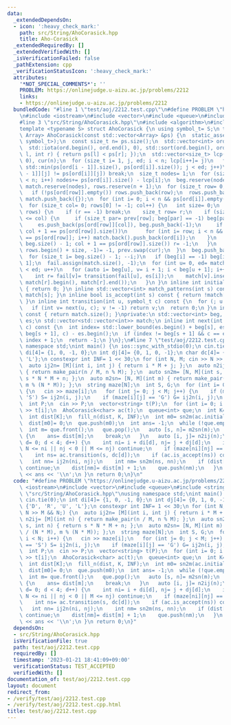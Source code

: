 ```yaml
---
data:
  _extendedDependsOn:
  - icon: ':heavy_check_mark:'
    path: src/String/AhoCorasick.hpp
    title: Aho-Corasick
  _extendedRequiredBy: []
  _extendedVerifiedWith: []
  _isVerificationFailed: false
  _pathExtension: cpp
  _verificationStatusIcon: ':heavy_check_mark:'
  attributes:
    '*NOT_SPECIAL_COMMENTS*': ''
    PROBLEM: https://onlinejudge.u-aizu.ac.jp/problems/2212
    links:
    - https://onlinejudge.u-aizu.ac.jp/problems/2212
  bundledCode: "#line 1 \"test/aoj/2212.test.cpp\"\n#define PROBLEM \"https://onlinejudge.u-aizu.ac.jp/problems/2212\"\
    \n#include <iostream>\n#include <vector>\n#include <queue>\n#include <string>\n\
    #line 3 \"src/String/AhoCorasick.hpp\"\n#include <algorithm>\n#include <numeric>\n\
    template <typename S> struct AhoCorasick {\n using symbol_t= S;\n template <class\
    \ Array> AhoCorasick(const std::vector<Array> &ps) {\n  static_assert(std::is_convertible_v<decltype(ps[0][0]),\
    \ symbol_t>);\n  const size_t n= ps.size();\n  std::vector<int> ord(n), rows;\n\
    \  std::iota(ord.begin(), ord.end(), 0), std::sort(ord.begin(), ord.end(), [&](int\
    \ l, int r) { return ps[l] < ps[r]; });\n  std::vector<size_t> lcp(n, 0), prev(n,\
    \ 0), cur(n);\n  for (size_t i= 1, j, ed; i < n; lcp[i++]= j)\n   for (j= 0, ed=\
    \ std::min(ps[ord[i - 1]].size(), ps[ord[i]].size()); j < ed; j++)\n    if (ps[ord[i\
    \ - 1]][j] != ps[ord[i]][j]) break;\n  size_t nodes= 1;\n  for (size_t i= 0; i\
    \ < n; i++) nodes+= ps[ord[i]].size() - lcp[i];\n  beg.reserve(nodes + 1), es.reserve(nodes),\
    \ match.reserve(nodes), rows.reserve(n + 1);\n  for (size_t row= 0; row < n; row++)\n\
    \   if (!ps[ord[row]].empty()) rows.push_back(row);\n  rows.push_back(-1), beg.push_back(0),\
    \ match.push_back({});\n  for (int i= 0; i < n && ps[ord[i]].empty(); i++) match[0].push_back(ord[i]);\n\
    \  for (size_t col= 0; rows[0] != -1; col++) {\n   int size= 0;\n   for (int &r:\
    \ rows) {\n    if (r == -1) break;\n    size_t row= r;\n    if (size++; lcp[row]\
    \ <= col) {\n     if (size_t par= prev[row]; beg[par] == -1) beg[par]= es.size();\n\
    \     es.push_back(ps[ord[row]][col]), beg.push_back(-1);\n     if (match.push_back({});\
    \ col + 1 == ps[ord[row]].size())\n      for (int i= row; i < n && ps[ord[i]]\
    \ == ps[ord[row]]; i++) match.back().push_back(ord[i]);\n    }\n    if (cur[row]=\
    \ beg.size() - 1; col + 1 == ps[ord[row]].size()) r= -1;\n   }\n   *std::remove(rows.begin(),\
    \ rows.begin() + size, -1)= -1, prev.swap(cur);\n  }\n  beg.push_back(es.size());\n\
    \  for (size_t i= beg.size() - 1; --i;)\n   if (beg[i] == -1) beg[i]= beg[i +\
    \ 1];\n  fail.assign(match.size(), -1);\n  for (int u= 0, ed= match.size(); u\
    \ < ed; u++)\n   for (auto i= beg[u], v= i + 1; i < beg[u + 1]; i++, v++) {\n\
    \    int r= fail[v]= transition(fail[u], es[i]);\n    match[v].insert(match[v].end(),\
    \ match[r].begin(), match[r].end());\n   }\n }\n inline int initial_state() const\
    \ { return 0; }\n inline std::vector<int> match_patterns(int s) const { return\
    \ match[s]; }\n inline bool is_accept(int s) const { return !match[s].empty();\
    \ }\n inline int transition(int u, symbol_t c) const {\n  for (; u >= 0; u= fail[u])\n\
    \   if (int v= next(u, c); v != -1) return v;\n  return 0;\n }\n inline int state_size()\
    \ const { return match.size(); }\nprivate:\n std::vector<int> beg, fail;\n std::vector<symbol_t>\
    \ es;\n std::vector<std::vector<int>> match;\n inline int next(int s, symbol_t\
    \ c) const {\n  int index= std::lower_bound(es.begin() + beg[s], es.begin() +\
    \ beg[s + 1], c) - es.begin();\n  if (index != beg[s + 1] && c == es[index]) return\
    \ index + 1;\n  return -1;\n }\n};\n#line 7 \"test/aoj/2212.test.cpp\"\nusing\
    \ namespace std;\nint main() {\n ios::sync_with_stdio(0);\n cin.tie(0);\n int\
    \ di[4]= {1, 0, -1, 0};\n int dj[4]= {0, 1, 0, -1};\n char dc[4]= {'D', 'R', 'U',\
    \ 'L'};\n constexpr int INF= 1 << 30;\n for (int N, M; cin >> N >> M && N;) {\n\
    \  auto ij2n= [M](int i, int j) { return i * M + j; };\n  auto n2ij= [M](int n)\
    \ { return make_pair(n / M, n % M); };\n  auto sn2m= [N, M](int s, int n) { return\
    \ s * N * M + n; };\n  auto m2sn= [N, M](int m) { return make_pair(m / (N * M),\
    \ m % (N * M)); };\n  string maze[N];\n  int S, G;\n  for (int i= 0; i < N; i++)\
    \ {\n   cin >> maze[i];\n   for (int j= 0; j < M; j++) {\n    if (maze[i][j] ==\
    \ 'S') S= ij2n(i, j);\n    if (maze[i][j] == 'G') G= ij2n(i, j);\n   }\n  }\n\
    \  int P;\n  cin >> P;\n  vector<string> t(P);\n  for (int i= 0; i < P; i++) cin\
    \ >> t[i];\n  AhoCorasick<char> ac(t);\n  queue<int> que;\n  int K= N * M * ac.state_size();\n\
    \  int dist[K];\n  fill_n(dist, K, INF);\n  int m0= sn2m(ac.initial_state(), S);\n\
    \  dist[m0]= 0;\n  que.push(m0);\n  int ans= -1;\n  while (!que.empty()) {\n \
    \  int m= que.front();\n   que.pop();\n   auto [s, n]= m2sn(m);\n   if (n == G)\
    \ {\n    ans= dist[m];\n    break;\n   }\n   auto [i, j]= n2ij(n);\n   for (int\
    \ d= 0; d < 4; d++) {\n    int ni= i + di[d], nj= j + dj[d];\n    if (ni < 0 ||\
    \ N <= ni || nj < 0 || M <= nj) continue;\n    if (maze[ni][nj] == '#') continue;\n\
    \    int ns= ac.transition(s, dc[d]);\n    if (ac.is_accept(ns)) continue;\n \
    \   int nn= ij2n(ni, nj);\n    int nm= sn2m(ns, nn);\n    if (dist[nm] != INF)\
    \ continue;\n    dist[nm]= dist[m] + 1;\n    que.push(nm);\n   }\n  }\n  cout\
    \ << ans << '\\n';\n }\n return 0;\n}\n"
  code: "#define PROBLEM \"https://onlinejudge.u-aizu.ac.jp/problems/2212\"\n#include\
    \ <iostream>\n#include <vector>\n#include <queue>\n#include <string>\n#include\
    \ \"src/String/AhoCorasick.hpp\"\nusing namespace std;\nint main() {\n ios::sync_with_stdio(0);\n\
    \ cin.tie(0);\n int di[4]= {1, 0, -1, 0};\n int dj[4]= {0, 1, 0, -1};\n char dc[4]=\
    \ {'D', 'R', 'U', 'L'};\n constexpr int INF= 1 << 30;\n for (int N, M; cin >>\
    \ N >> M && N;) {\n  auto ij2n= [M](int i, int j) { return i * M + j; };\n  auto\
    \ n2ij= [M](int n) { return make_pair(n / M, n % M); };\n  auto sn2m= [N, M](int\
    \ s, int n) { return s * N * M + n; };\n  auto m2sn= [N, M](int m) { return make_pair(m\
    \ / (N * M), m % (N * M)); };\n  string maze[N];\n  int S, G;\n  for (int i= 0;\
    \ i < N; i++) {\n   cin >> maze[i];\n   for (int j= 0; j < M; j++) {\n    if (maze[i][j]\
    \ == 'S') S= ij2n(i, j);\n    if (maze[i][j] == 'G') G= ij2n(i, j);\n   }\n  }\n\
    \  int P;\n  cin >> P;\n  vector<string> t(P);\n  for (int i= 0; i < P; i++) cin\
    \ >> t[i];\n  AhoCorasick<char> ac(t);\n  queue<int> que;\n  int K= N * M * ac.state_size();\n\
    \  int dist[K];\n  fill_n(dist, K, INF);\n  int m0= sn2m(ac.initial_state(), S);\n\
    \  dist[m0]= 0;\n  que.push(m0);\n  int ans= -1;\n  while (!que.empty()) {\n \
    \  int m= que.front();\n   que.pop();\n   auto [s, n]= m2sn(m);\n   if (n == G)\
    \ {\n    ans= dist[m];\n    break;\n   }\n   auto [i, j]= n2ij(n);\n   for (int\
    \ d= 0; d < 4; d++) {\n    int ni= i + di[d], nj= j + dj[d];\n    if (ni < 0 ||\
    \ N <= ni || nj < 0 || M <= nj) continue;\n    if (maze[ni][nj] == '#') continue;\n\
    \    int ns= ac.transition(s, dc[d]);\n    if (ac.is_accept(ns)) continue;\n \
    \   int nn= ij2n(ni, nj);\n    int nm= sn2m(ns, nn);\n    if (dist[nm] != INF)\
    \ continue;\n    dist[nm]= dist[m] + 1;\n    que.push(nm);\n   }\n  }\n  cout\
    \ << ans << '\\n';\n }\n return 0;\n}"
  dependsOn:
  - src/String/AhoCorasick.hpp
  isVerificationFile: true
  path: test/aoj/2212.test.cpp
  requiredBy: []
  timestamp: '2023-01-21 18:41:09+09:00'
  verificationStatus: TEST_ACCEPTED
  verifiedWith: []
documentation_of: test/aoj/2212.test.cpp
layout: document
redirect_from:
- /verify/test/aoj/2212.test.cpp
- /verify/test/aoj/2212.test.cpp.html
title: test/aoj/2212.test.cpp
---
```

